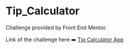 # Tip_Calculator
Challenge provided by Front End Mentor.

Link of the challenge here ➡️ [Tip Calculator App](https://www.frontendmentor.io/challenges/tip-calculator-app-ugJNGbJUX)
